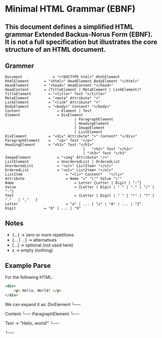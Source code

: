 # Minimal HTML Grammar (EBNF)

This document defines a simplified HTML grammar **Extended Backus-Norus Form (EBNF)**.
It is not a full specification but illustrates the core structure of an HTML document.
---
## Grammer
```ebnf
Document		      = "<!DOCTYPE html>" HtmlElement
HtmlElement	      = "<html>" HeadElement BodyElement "</html>"
HeadElement	      = "<head>" HeadContent "</head>"
HeadContent	      = (TitleElement | MetaElement | LinkElement)*
TitleElement	    = "<title>" Text "</title>"
MetaElement		    = "<meta" Attribute* ">"
LinkElement		    = "<link" Attribute* ">"
BodyElement		    = "<body>" Content* "</body>"
Content 			    = Element | Text
Element 			    = DivElement
							    | ParagraphElement
							    | HeadingElement
							    | ImageElement
							    | ListElement
DivElement 		    = "<div" Attribute* ">" Content* "</div>"
ParagraphElement	=	"<p>" Text "</p>"
HeadingElement		= "<h1>" Text "</h1>"
									|	"<h2>" Text "</h2>"
									| "<h3>" Text "</h3"
ImageElement			= "<img" Attribute* "/>"
ListElement				= UnorderedList | OrderedList
UnorderedList			= "<ul>" ListItem+ "</ul>"
OrderedList				= "<ol>" ListItem+ "</ol>"
ListItem					= "<li>" Content*	"</li>"
Attribute					= Name "=" "\"" Value "\""
Name							= Letter {Letter | Digit | "-"}
Value							= {Letter | Digit | " "	| "." | "/" | "-"}
Text							= {Letter | Digit | " " | "!" | "?"	| "."	| ","	}	
Letter						= "a" | ...	| "z" | "A" | ... | "Z"
Digit             = "0" | ... | "9"
```
## Notes
- {...} -> zero or more repetitions
- {... | ...} -> alternatives
- [...] -> optional (not used here)
- ε -> empty (nothing)

## Example Parse
For the following HTML:
```html
<div>
	<p> Hello, World! </p>
</div>
```
We can expand it as:
DivElement
 └── <div>
     Content
      └── ParagraphElement
          └── <p>
              Text → "Hello, world!"
          └── </p>
     └── </div>

